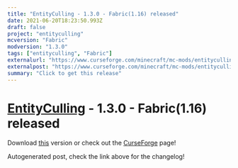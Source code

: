 ```yaml
---
title: "EntityCulling - 1.3.0 - Fabric(1.16) released"
date: 2021-06-20T18:23:50.993Z
draft: false
project: "entityculling"
mcversion: "Fabric"
modversion: "1.3.0"
tags: ["entityculling", "Fabric"]
externalurl: "https://www.curseforge.com/minecraft/mc-mods/entityculling/files/3358819"
externalpost: "https://www.curseforge.com/minecraft/mc-mods/entityculling/files/3358819"
summary: "Click to get this release"
---
```

# [EntityCulling](/project/entityculling) - 1.3.0 - Fabric(1.16) released
Download [this](https://www.curseforge.com/minecraft/mc-mods/entityculling/files/3358819) version or check out the [CurseForge](https://www.curseforge.com/minecraft/mc-mods/entityculling) page!

Autogenerated post, check the link above for the changelog!
